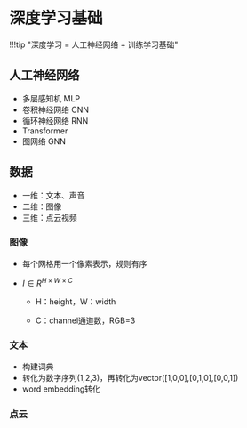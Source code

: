 # 深度学习基础

!!!tip "深度学习 = 人工神经网络 + 训练学习基础"

## 人工神经网络

- 多层感知机 MLP
- 卷积神经网络 CNN
- 循环神经网络 RNN
- Transformer
- 图网络 GNN

## 数据

* 一维：文本、声音
* 二维：图像
* 三维：点云视频

### 图像

* 每个网格用一个像素表示，规则有序

* $I \in R^{H\times W\times C}$

  * H：height，W：width

  * C：channel通道数，RGB=3

### 文本

* 构建词典
* 转化为数字序列(1,2,3)，再转化为vector([1,0,0],[0,1,0],[0,0,1])
* word embedding转化

### 点云